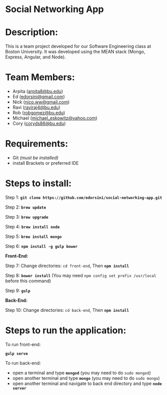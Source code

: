 # Social Networking App

# Description:
This is a team project developed for our Software Engineering class at Boston University.  It was developed using the MEAN stack (Mongo, Express, Angular, and Node).

# Team Members:

* Arpita (arpita8@bu.edu)
* Ed (edorsini@gmail.com)
* Nick (nico.ww@gmail.com)
* Ravi (raviraj4@bu.edu)
* Rob (robgomez@bu.edu)
* Michael (michael_eskowitz@yahoo.com)
* Cory (coryds86@bu.edu)

# Requirements:

- Git _(must be installed)_
- install Brackets or preferred IDE

# Steps to install: 

Step 1: **`git clone https://github.com/edorsini/social-networking-app.git`**

Step 2: **`brew update`**

Step 3: **`brew upgrade`**

Step 4: **`brew install node`**

Step 5: **`brew install mongo`**

Step 6: **`npm install -g gulp bower`**

**Front-End:**

Step 7: Change directories: `cd front-end`, Then **`npm install`**

Step 8: **`bower install`** (You may need `npm config set prefix /usr/local` before this command)

Step 9: **`gulp`**

**Back-End:**

Step 10: Change directories: `cd back-end`, Then **`npm install`**

# Steps to run the application:

To run front-end:

**`gulp serve`**

To run back-end:

- open a terminal and type **`mongod`** (you may need to do `sudo mongod`)
- open another terminal and type **`mongo`** (you may need to do `sudo mongo`)
- open another terminal and navigate to back end directory and type **`node server`**
